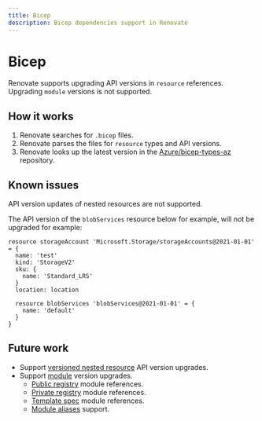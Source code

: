 ```yaml
---
title: Bicep
description: Bicep dependencies support in Renovate
---
```


# Bicep

Renovate supports upgrading API versions in `resource` references.
Upgrading `module` versions is not supported.

## How it works

1. Renovate searches for `.bicep` files.
2. Renovate parses the files for `resource` types and API versions.
3. Renovate looks up the latest version in the [Azure/bicep-types-az](https://github.com/Azure/bicep-types-az) repository.

## Known issues

API version updates of nested resources are not supported.

The API version of the `blobServices` resource below for example, will not be upgraded for example:

```bicep
resource storageAccount 'Microsoft.Storage/storageAccounts@2021-01-01' = {
  name: 'test'
  kind: 'StorageV2'
  sku: {
    name: 'Standard_LRS'
  }
  location: location

  resource blobServices 'blobServices@2021-01-01' = {
    name: 'default'
  }
}
```

## Future work

- Support [versioned nested resource](https://learn.microsoft.com/en-us/azure/azure-resource-manager/bicep/child-resource-name-type#within-parent-resource) API version upgrades.
- Support [module](https://learn.microsoft.com/en-us/azure/azure-resource-manager/bicep/modules) version upgrades.
  - [Public registry](https://learn.microsoft.com/en-us/azure/azure-resource-manager/bicep/modules#public-module-registry) module references.
  - [Private registry](https://learn.microsoft.com/en-us/azure/azure-resource-manager/bicep/modules#private-module-registry) module references.
  - [Template spec](https://learn.microsoft.com/en-us/azure/azure-resource-manager/bicep/modules#file-in-template-spec) module references.
  - [Module aliases](https://learn.microsoft.com/en-us/azure/azure-resource-manager/bicep/bicep-config-modules#aliases-for-modules) support.
